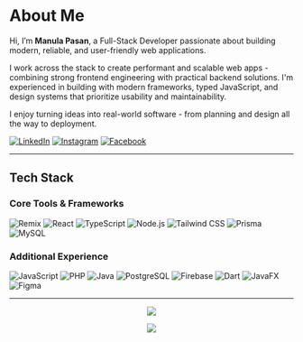 # About Me

Hi, I’m **Manula Pasan**, a Full-Stack Developer passionate about building modern, reliable, and user-friendly web applications.

I work across the stack to create performant and scalable web apps - combining strong frontend engineering with practical backend solutions. I'm experienced in building with modern frameworks, typed JavaScript, and design systems that prioritize usability and maintainability.

I enjoy turning ideas into real-world software - from planning and design all the way to deployment.



[![LinkedIn](https://img.shields.io/badge/LinkedIn-%230077B5.svg?logo=linkedin&logoColor=white)](https://linkedin.com/in/manula-pasan)  [![Instagram](https://img.shields.io/badge/Instagram-%23E4405F.svg?logo=Instagram&logoColor=white)](https://instagram.com/m_an_ul_a) [![Facebook](https://img.shields.io/badge/Facebook-%231877F2.svg?logo=Facebook&logoColor=white)](https://facebook.com/manula.pasan.14)

---

## Tech Stack

### Core Tools & Frameworks
![Remix](https://img.shields.io/badge/Remix-%2317282F.svg?style=for-the-badge&logo=remix&logoColor=white)
![React](https://img.shields.io/badge/React-%2320232a.svg?style=for-the-badge&logo=react&logoColor=%2361DAFB)
![TypeScript](https://img.shields.io/badge/TypeScript-%23007ACC.svg?style=for-the-badge&logo=typescript&logoColor=white)
![Node.js](https://img.shields.io/badge/Node.js-%23339933.svg?style=for-the-badge&logo=node.js&logoColor=white)
![Tailwind CSS](https://img.shields.io/badge/TailwindCSS-%2306B6D4.svg?style=for-the-badge&logo=tailwindcss&logoColor=white)
![Prisma](https://img.shields.io/badge/Prisma-%230C344B.svg?style=for-the-badge&logo=prisma&logoColor=white)
![MySQL](https://img.shields.io/badge/MySQL-%234479A1.svg?style=for-the-badge&logo=mysql&logoColor=white)

### Additional Experience
![JavaScript](https://img.shields.io/badge/JavaScript-%23F7DF1E.svg?style=for-the-badge&logo=javascript&logoColor=black)
![PHP](https://img.shields.io/badge/PHP-%23777BB4.svg?style=for-the-badge&logo=php&logoColor=white)
![Java](https://img.shields.io/badge/Java-%23ED8B00.svg?style=for-the-badge&logo=openjdk&logoColor=white)
![PostgreSQL](https://img.shields.io/badge/PostgreSQL-%23336791.svg?style=for-the-badge&logo=postgresql&logoColor=white)
![Firebase](https://img.shields.io/badge/Firebase-%23FFCA28.svg?style=for-the-badge&logo=firebase&logoColor=black)
![Dart](https://img.shields.io/badge/Dart-%230175C2.svg?style=for-the-badge&logo=dart&logoColor=white)
![JavaFX](https://img.shields.io/badge/JavaFX-%23FF0000.svg?style=for-the-badge&logo=java&logoColor=white)
![Figma](https://img.shields.io/badge/Figma-%23F24E1E.svg?style=for-the-badge&logo=figma&logoColor=white)

---



<div align="center">


[![](https://github-readme-stats-nu-ten-77.vercel.app/api/top-langs/?username=Manula413&theme=dark&hide_border=false&include_all_commits=true&count_private=true&layout=compact)](https://github-readme-stats-nu-ten-77.vercel.app/api/top-langs/?username=Manula413&theme=dark&layout=compact&cache_seconds=60)


![](https://github-readme-streak-stats.herokuapp.com/?user=Manula413&theme=dark&hide_border=false)

</div>


<div align="center">
</div>
